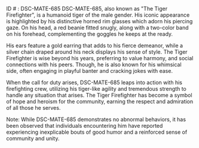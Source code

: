 ID # : DSC-MATE-685
DSC-MATE-685, also known as "The Tiger Firefighter", is a humanoid tiger of the male gender. His iconic appearance is highlighted by his distinctive horned rim glasses which adorn his piercing gaze. On his head, a red beanie fitted snugly, along with a two-color band on his forehead, complementing the goggles he keeps at the ready.

His ears feature a gold earring that adds to his fierce demeanor, while a silver chain draped around his neck displays his sense of style. The Tiger Firefighter is wise beyond his years, preferring to value harmony, and social connections with his peers. Though, he is also known for his whimsical side, often engaging in playful banter and cracking jokes with ease.

When the call for duty arises, DSC-MATE-685 leaps into action with his firefighting crew, utilizing his tiger-like agility and tremendous strength to handle any situation that arises. The Tiger Firefighter has become a symbol of hope and heroism for the community, earning the respect and admiration of all those he serves.

Note: While DSC-MATE-685 demonstrates no abnormal behaviors, it has been observed that individuals encountering him have reported experiencing inexplicable bouts of good humor and a reinforced sense of community and unity.